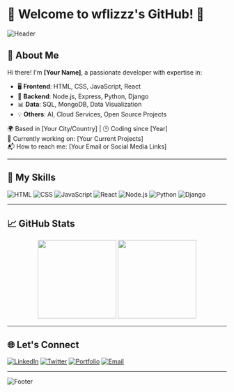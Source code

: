 # 🌟 Welcome to wflizzz's GitHub! 🌟

![Header](file:///C:/Users/Alina/Desktop/%D1%88%D0%B0%D0%BF%D0%BA%D0%B0.webp)


## 👋 About Me

Hi there! I'm **[Your Name]**, a passionate developer with expertise in:

- 🖥️ **Frontend**: HTML, CSS, JavaScript, React
- 🔧 **Backend**: Node.js, Express, Python, Django
- 📊 **Data**: SQL, MongoDB, Data Visualization
- 💡 **Others**: AI, Cloud Services, Open Source Projects

🌍 Based in [Your City/Country] | 🕒 Coding since [Year]  
🎯 Currently working on: [Your Current Projects]  
📬 How to reach me: [Your Email or Social Media Links]

---

## 🚀 My Skills

![HTML](https://img.shields.io/badge/-HTML-FF5733?style=flat&logo=html5&logoColor=white)
![CSS](https://img.shields.io/badge/-CSS-2965F1?style=flat&logo=css3&logoColor=white)
![JavaScript](https://img.shields.io/badge/-JavaScript-F7DF1E?style=flat&logo=javascript&logoColor=black)
![React](https://img.shields.io/badge/-React-61DAFB?style=flat&logo=react&logoColor=black)
![Node.js](https://img.shields.io/badge/-Node.js-339933?style=flat&logo=node.js&logoColor=white)
![Python](https://img.shields.io/badge/-Python-3776AB?style=flat&logo=python&logoColor=white)
![Django](https://img.shields.io/badge/-Django-092E20?style=flat&logo=django&logoColor=white)

---

## 📈 GitHub Stats

<div align="center">
  <img height="180em" src="https://github-readme-stats.vercel.app/api?username=yourusername&show_icons=true&hide_border=true&theme=radical&bg_color=0D1117" />
  <img height="180em" src="https://github-readme-stats.vercel.app/api/top-langs/?username=yourusername&layout=compact&hide_border=true&theme=radical&bg_color=0D1117" />
</div>

---

## 🌐 Let's Connect

[![LinkedIn](https://img.shields.io/badge/-LinkedIn-blue?style=flat&logo=linkedin&logoColor=white)](https://www.linkedin.com/in/yourusername/)
[![Twitter](https://img.shields.io/badge/-Twitter-1DA1F2?style=flat&logo=twitter&logoColor=white)](https://twitter.com/yourusername)
[![Portfolio](https://img.shields.io/badge/-Portfolio-24292E?style=flat&logo=githubpages&logoColor=white)](https://yourportfolio.com)
[![Email](https://img.shields.io/badge/-Email-D14836?style=flat&logo=gmail&logoColor=white)](mailto:your_email@gmail.com)

---

![Footer](https://capsule-render.vercel.app/api?type=waving&color=gradient&height=100&section=footer)
